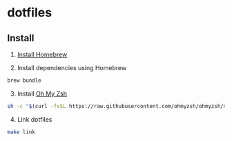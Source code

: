 # dotfiles

## Install

1. [Install Homebrew](https://brew.sh/)

2. Install dependencies using Homebrew
```sh
brew bundle
```

3. Install [Oh My Zsh](https://ohmyz.sh/)
```sh
sh -c "$(curl -fsSL https://raw.githubusercontent.com/ohmyzsh/ohmyzsh/master/tools/install.sh)"
```

4. Link dotfiles
```sh
make link
```
